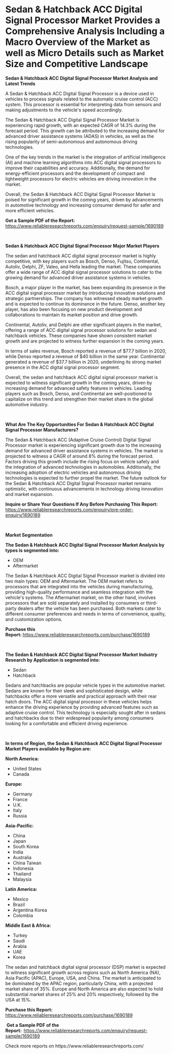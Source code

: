 <p><h1>Sedan & Hatchback ACC Digital Signal Processor Market Provides a Comprehensive Analysis Including a Macro Overview of the Market as well as Micro Details such as Market Size and Competitive Landscape</h1></p><p><strong>Sedan & Hatchback ACC Digital Signal Processor Market Analysis and Latest Trends</strong></p>
<p><p>A Sedan & Hatchback ACC Digital Signal Processor is a device used in vehicles to process signals related to the automatic cruise control (ACC) system. This processor is essential for interpreting data from sensors and making adjustments to the vehicle's speed accordingly.</p><p>The Sedan & Hatchback ACC Digital Signal Processor Market is experiencing rapid growth, with an expected CAGR of 14.3% during the forecast period. This growth can be attributed to the increasing demand for advanced driver assistance systems (ADAS) in vehicles, as well as the rising popularity of semi-autonomous and autonomous driving technologies.</p><p>One of the key trends in the market is the integration of artificial intelligence (AI) and machine learning algorithms into ACC digital signal processors to improve their capabilities and accuracy. Additionally, the demand for energy-efficient processors and the development of compact and lightweight processors for electric vehicles are driving innovation in the market.</p><p>Overall, the Sedan & Hatchback ACC Digital Signal Processor Market is poised for significant growth in the coming years, driven by advancements in automotive technology and increasing consumer demand for safer and more efficient vehicles.</p></p>
<p><strong>Get a Sample PDF of the Report:&nbsp;</strong> <a href="https://www.reliableresearchreports.com/enquiry/request-sample/1690189">https://www.reliableresearchreports.com/enquiry/request-sample/1690189</a></p>
<p>&nbsp;</p>
<p><strong>Sedan & Hatchback ACC Digital Signal Processor Major Market Players</strong></p>
<p><p>The sedan and hatchback ACC digital signal processor market is highly competitive, with key players such as Bosch, Denso, Fujitsu, Continental, Autoliv, Delphi, ZF, Valeo, and Hella leading the market. These companies offer a wide range of ACC digital signal processor solutions to cater to the growing demand for advanced driver assistance systems in vehicles.</p><p>Bosch, a major player in the market, has been expanding its presence in the ACC digital signal processor market by introducing innovative solutions and strategic partnerships. The company has witnessed steady market growth and is expected to continue its dominance in the future. Denso, another key player, has also been focusing on new product development and collaborations to maintain its market position and drive growth.</p><p>Continental, Autoliv, and Delphi are other significant players in the market, offering a range of ACC digital signal processor solutions for sedan and hatchback vehicles. These companies have shown consistent market growth and are projected to witness further expansion in the coming years. </p><p>In terms of sales revenue, Bosch reported a revenue of $77.7 billion in 2020, while Denso reported a revenue of $40 billion in the same year. Continental generated a revenue of $37.7 billion in 2020, underlining its strong market presence in the ACC digital signal processor segment.</p><p>Overall, the sedan and hatchback ACC digital signal processor market is expected to witness significant growth in the coming years, driven by increasing demand for advanced safety features in vehicles. Leading players such as Bosch, Denso, and Continental are well-positioned to capitalize on this trend and strengthen their market share in the global automotive industry.</p></p>
<p>&nbsp;</p>
<p><strong>What Are The Key Opportunities For Sedan & Hatchback ACC Digital Signal Processor Manufacturers?</strong></p>
<p><p>The Sedan & Hatchback ACC (Adaptive Cruise Control) Digital Signal Processor market is experiencing significant growth due to the increasing demand for advanced driver assistance systems in vehicles. The market is projected to witness a CAGR of around 8% during the forecast period. Factors driving this growth include the rising focus on vehicle safety and the integration of advanced technologies in automobiles. Additionally, the increasing adoption of electric vehicles and autonomous driving technologies is expected to further propel the market. The future outlook for the Sedan & Hatchback ACC Digital Signal Processor market remains optimistic, with continuous advancements in technology driving innovation and market expansion.</p></p>
<p><strong>Inquire or Share Your Questions If Any Before Purchasing This Report:</strong> <a href="https://www.reliableresearchreports.com/enquiry/pre-order-enquiry/1690189">https://www.reliableresearchreports.com/enquiry/pre-order-enquiry/1690189</a></p>
<p>&nbsp;</p>
<p><strong>Market Segmentation</strong></p>
<p><strong>The Sedan & Hatchback ACC Digital Signal Processor Market Analysis by types is segmented into:</strong></p>
<p><ul><li>OEM</li><li>Aftermarket</li></ul></p>
<p><p>The Sedan & Hatchback ACC Digital Signal Processor market is divided into two main types: OEM and Aftermarket. The OEM market refers to processors that are integrated into the vehicles during manufacturing, providing high-quality performance and seamless integration with the vehicle's systems. The Aftermarket market, on the other hand, involves processors that are sold separately and installed by consumers or third-party dealers after the vehicle has been purchased. Both markets cater to different consumer preferences and needs in terms of convenience, quality, and customization options.</p></p>
<p><strong>Purchase this Report:&nbsp;</strong><a href="https://www.reliableresearchreports.com/purchase/1690189">https://www.reliableresearchreports.com/purchase/1690189</a></p>
<p>&nbsp;</p>
<p><strong>The Sedan & Hatchback ACC Digital Signal Processor Market Industry Research by Application is segmented into:</strong></p>
<p><ul><li>Sedan</li><li>Hatchback</li></ul></p>
<p><p>Sedans and hatchbacks are popular vehicle types in the automotive market. Sedans are known for their sleek and sophisticated design, while hatchbacks offer a more versatile and practical approach with their rear hatch doors. The ACC digital signal processor in these vehicles helps enhance the driving experience by providing advanced features such as adaptive cruise control. This technology is especially sought after in sedans and hatchbacks due to their widespread popularity among consumers looking for a comfortable and efficient driving experience.</p></p>
<p>&nbsp;</p>
<p><strong>In terms of Region, the Sedan & Hatchback ACC Digital Signal Processor Market Players available by Region are:</strong></p>
<p>
    <p> <strong> North America: </strong>
        <ul>
            <li>United States</li>
            <li>Canada</li>
        </ul>
        </p> 
    <p> <strong> Europe: </strong>
        <ul>
            <li>Germany</li>
            <li>France</li>
            <li>U.K.</li>
            <li>Italy</li>
            <li>Russia</li>
        </ul>
        </p> 
    <p> <strong> Asia-Pacific: </strong>
        <ul>
            <li>China</li>
            <li>Japan</li>
            <li>South Korea</li>
            <li>India</li>
            <li>Australia</li>
            <li>China Taiwan</li>
            <li>Indonesia</li>
            <li>Thailand</li>
            <li>Malaysia</li>
        </ul>
        </p> 
    <p> <strong> Latin America: </strong>
        <ul>
            <li>Mexico</li>
            <li>Brazil</li>
            <li>Argentina Korea</li>
            <li>Colombia</li>
        </ul>
        </p> 
    <p> <strong> Middle East & Africa: </strong>
        <ul>
            <li>Turkey</li>
            <li>Saudi</li>
            <li>Arabia</li>
            <li>UAE</li>
            <li>Korea</li>
        </ul>
    </p>
    </p>
<p><p>The sedan and hatchback digital signal processor (DSP) market is expected to witness significant growth across regions such as North America (NA), Asia Pacific (APAC), Europe, USA, and China. The market is anticipated to be dominated by the APAC region, particularly China, with a projected market share of 35%. Europe and North America are also expected to hold substantial market shares of 25% and 20% respectively, followed by the USA at 15%.</p></p>
<p><strong>Purchase this Report: </strong><a href="https://www.reliableresearchreports.com/purchase/1690189">https://www.reliableresearchreports.com/purchase/1690189</a></p>
<p>&nbsp;<strong>Get a Sample PDF of the Report:&nbsp;&nbsp;</strong><a href="https://www.reliableresearchreports.com/enquiry/request-sample/1690189">https://www.reliableresearchreports.com/enquiry/request-sample/1690189</a></p>
<p><strong></strong></p>
<p>Check more reports on https://www.reliableresearchreports.com/</p>